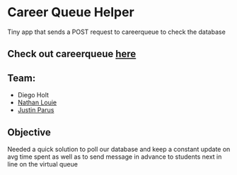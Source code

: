 # Career Queue Helper
Tiny app that sends a POST request to careerqueue to check the database

## Check out careerqueue [here](https://github.com/nxlouie/careerqueue)

## Team:
 - Diego Holt
 - [Nathan Louie](http://nathanlouie.com)
 - [Justin Parus](http://jparus.com)

## Objective
Needed a quick solution to poll our database and keep a constant update on avg time spent as well as to send message in advance to students next in line on the virtual queue
